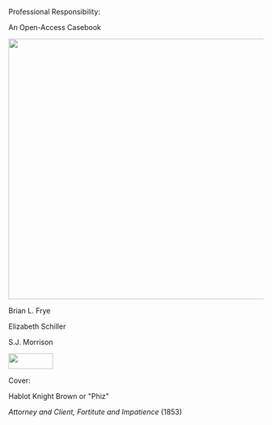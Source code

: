 Professional Responsibility:

An Open-Access Casebook

<img src="/assets/images/image2.jpg" style="width:6.5in;height:5.36111in" />

Brian L. Frye

Elizabeth Schiller

S.J. Morrison

<img src="/assets/images/image1.png" style="width:0.91667in;height:0.32292in" />

Cover:

Hablot Knight Brown or "Phiz"

_Attorney and Client, Fortitute and Impatience_ (1853)
